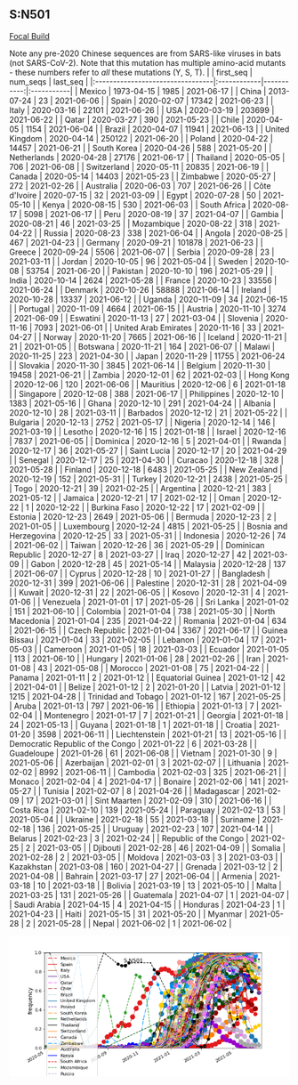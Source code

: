 

## S:N501
[Focal Build](https://nextstrain.org/groups/neherlab/ncov/S.N501)

Note any pre-2020 Chinese sequences are from SARS-like viruses in bats (not SARS-CoV-2).
Note that this mutation has multiple amino-acid mutants - these numbers refer to _all_ these mutations (Y, S, T).
|                                  | first_seq   |   num_seqs | last_seq   |
|:---------------------------------|:------------|-----------:|:-----------|
| Mexico                           | 1973-04-15  |       1985 | 2021-06-17 |
| China                            | 2013-07-24  |         23 | 2021-06-06 |
| Spain                            | 2020-02-07  |      17342 | 2021-06-23 |
| Italy                            | 2020-03-16  |      22101 | 2021-06-26 |
| USA                              | 2020-03-19  |     203699 | 2021-06-22 |
| Qatar                            | 2020-03-27  |        390 | 2021-05-23 |
| Chile                            | 2020-04-05  |       1154 | 2021-06-04 |
| Brazil                           | 2020-04-07  |      11941 | 2021-06-13 |
| United Kingdom                   | 2020-04-14  |     250122 | 2021-06-20 |
| Poland                           | 2020-04-22  |      14457 | 2021-06-21 |
| South Korea                      | 2020-04-26  |        588 | 2021-05-20 |
| Netherlands                      | 2020-04-28  |      27176 | 2021-06-17 |
| Thailand                         | 2020-05-05  |        706 | 2021-06-08 |
| Switzerland                      | 2020-05-11  |      20835 | 2021-06-19 |
| Canada                           | 2020-05-14  |      14403 | 2021-05-23 |
| Zimbabwe                         | 2020-05-27  |        272 | 2021-02-26 |
| Australia                        | 2020-06-03  |        707 | 2021-06-26 |
| Côte d'Ivoire                    | 2020-07-15  |         32 | 2021-03-09 |
| Egypt                            | 2020-07-28  |         50 | 2021-05-10 |
| Kenya                            | 2020-08-15  |        530 | 2021-06-03 |
| South Africa                     | 2020-08-17  |       5098 | 2021-06-17 |
| Peru                             | 2020-08-19  |         37 | 2021-04-07 |
| Gambia                           | 2020-08-21  |         46 | 2021-03-25 |
| Mozambique                       | 2020-08-22  |        318 | 2021-04-22 |
| Russia                           | 2020-08-23  |        338 | 2021-06-04 |
| Angola                           | 2020-08-25  |        467 | 2021-04-23 |
| Germany                          | 2020-09-21  |     101878 | 2021-06-23 |
| Greece                           | 2020-09-24  |       5506 | 2021-06-07 |
| Serbia                           | 2020-09-28  |         23 | 2021-03-11 |
| Jordan                           | 2020-10-05  |         96 | 2021-05-04 |
| Sweden                           | 2020-10-08  |      53754 | 2021-06-20 |
| Pakistan                         | 2020-10-10  |        196 | 2021-05-29 |
| India                            | 2020-10-14  |       2624 | 2021-05-28 |
| France                           | 2020-10-23  |      33556 | 2021-06-24 |
| Denmark                          | 2020-10-26  |      58888 | 2021-06-14 |
| Ireland                          | 2020-10-28  |      13337 | 2021-06-12 |
| Uganda                           | 2020-11-09  |         34 | 2021-06-15 |
| Portugal                         | 2020-11-09  |       4664 | 2021-06-15 |
| Austria                          | 2020-11-10  |       3274 | 2021-06-09 |
| Eswatini                         | 2020-11-13  |         27 | 2021-03-04 |
| Slovenia                         | 2020-11-16  |       7093 | 2021-06-01 |
| United Arab Emirates             | 2020-11-16  |         33 | 2021-04-27 |
| Norway                           | 2020-11-20  |       7665 | 2021-06-16 |
| Iceland                          | 2020-11-21  |         21 | 2021-01-05 |
| Botswana                         | 2020-11-21  |        164 | 2021-06-07 |
| Malawi                           | 2020-11-25  |        223 | 2021-04-30 |
| Japan                            | 2020-11-29  |      11755 | 2021-06-24 |
| Slovakia                         | 2020-11-30  |       3845 | 2021-06-14 |
| Belgium                          | 2020-11-30  |      19458 | 2021-06-21 |
| Zambia                           | 2020-12-01  |         62 | 2021-02-03 |
| Hong Kong                        | 2020-12-06  |        120 | 2021-06-06 |
| Mauritius                        | 2020-12-06  |          6 | 2021-01-18 |
| Singapore                        | 2020-12-08  |        388 | 2021-06-17 |
| Philippines                      | 2020-12-10  |       1383 | 2021-05-16 |
| Ghana                            | 2020-12-10  |        291 | 2021-04-24 |
| Albania                          | 2020-12-10  |         28 | 2021-03-11 |
| Barbados                         | 2020-12-12  |         21 | 2021-05-22 |
| Bulgaria                         | 2020-12-13  |       2752 | 2021-05-17 |
| Nigeria                          | 2020-12-14  |        146 | 2021-03-19 |
| Lesotho                          | 2020-12-16  |         15 | 2021-01-18 |
| Israel                           | 2020-12-16  |       7837 | 2021-06-05 |
| Dominica                         | 2020-12-16  |          5 | 2021-04-01 |
| Rwanda                           | 2020-12-17  |         36 | 2021-05-27 |
| Saint Lucia                      | 2020-12-17  |         20 | 2021-04-29 |
| Senegal                          | 2020-12-17  |         25 | 2021-04-30 |
| Curacao                          | 2020-12-18  |        328 | 2021-05-28 |
| Finland                          | 2020-12-18  |       6483 | 2021-05-25 |
| New Zealand                      | 2020-12-19  |        152 | 2021-05-31 |
| Turkey                           | 2020-12-21  |       2438 | 2021-05-25 |
| Togo                             | 2020-12-21  |         39 | 2021-02-25 |
| Argentina                        | 2020-12-21  |        383 | 2021-05-12 |
| Jamaica                          | 2020-12-21  |         17 | 2021-02-12 |
| Oman                             | 2020-12-22  |          1 | 2020-12-22 |
| Burkina Faso                     | 2020-12-22  |         17 | 2021-02-09 |
| Estonia                          | 2020-12-23  |       2649 | 2021-05-06 |
| Bermuda                          | 2020-12-23  |          2 | 2021-01-05 |
| Luxembourg                       | 2020-12-24  |       4815 | 2021-05-25 |
| Bosnia and Herzegovina           | 2020-12-25  |         33 | 2021-05-31 |
| Indonesia                        | 2020-12-26  |         74 | 2021-06-02 |
| Taiwan                           | 2020-12-26  |         36 | 2021-05-29 |
| Dominican Republic               | 2020-12-27  |          8 | 2021-03-27 |
| Iraq                             | 2020-12-27  |         42 | 2021-03-09 |
| Gabon                            | 2020-12-28  |         45 | 2021-05-14 |
| Malaysia                         | 2020-12-28  |        137 | 2021-06-07 |
| Cyprus                           | 2020-12-28  |         10 | 2021-01-27 |
| Bangladesh                       | 2020-12-31  |        399 | 2021-06-06 |
| Palestine                        | 2020-12-31  |         28 | 2021-04-09 |
| Kuwait                           | 2020-12-31  |         22 | 2021-06-05 |
| Kosovo                           | 2020-12-31  |          4 | 2021-01-06 |
| Venezuela                        | 2021-01-01  |         17 | 2021-05-26 |
| Sri Lanka                        | 2021-01-02  |        151 | 2021-06-10 |
| Colombia                         | 2021-01-04  |        738 | 2021-05-30 |
| North Macedonia                  | 2021-01-04  |        235 | 2021-04-22 |
| Romania                          | 2021-01-04  |        634 | 2021-06-15 |
| Czech Republic                   | 2021-01-04  |       3367 | 2021-06-17 |
| Guinea Bissau                    | 2021-01-04  |         33 | 2021-02-05 |
| Lebanon                          | 2021-01-04  |         17 | 2021-05-03 |
| Cameroon                         | 2021-01-05  |         18 | 2021-03-03 |
| Ecuador                          | 2021-01-05  |        113 | 2021-06-10 |
| Hungary                          | 2021-01-06  |         28 | 2021-02-26 |
| Iran                             | 2021-01-08  |         43 | 2021-05-08 |
| Morocco                          | 2021-01-08  |         75 | 2021-04-22 |
| Panama                           | 2021-01-11  |          2 | 2021-01-12 |
| Equatorial Guinea                | 2021-01-12  |         42 | 2021-04-01 |
| Belize                           | 2021-01-12  |          2 | 2021-01-20 |
| Latvia                           | 2021-01-12  |       1215 | 2021-04-28 |
| Trinidad and Tobago              | 2021-01-12  |        167 | 2021-05-25 |
| Aruba                            | 2021-01-13  |        797 | 2021-06-16 |
| Ethiopia                         | 2021-01-13  |          7 | 2021-02-04 |
| Montenegro                       | 2021-01-17  |          7 | 2021-01-21 |
| Georgia                          | 2021-01-18  |         24 | 2021-05-13 |
| Guyana                           | 2021-01-18  |          1 | 2021-01-18 |
| Croatia                          | 2021-01-20  |       3598 | 2021-06-11 |
| Liechtenstein                    | 2021-01-21  |         13 | 2021-05-16 |
| Democratic Republic of the Congo | 2021-01-22  |          6 | 2021-03-28 |
| Guadeloupe                       | 2021-01-26  |         61 | 2021-06-08 |
| Vietnam                          | 2021-01-30  |          9 | 2021-05-06 |
| Azerbaijan                       | 2021-02-01  |          3 | 2021-02-07 |
| Lithuania                        | 2021-02-02  |       8992 | 2021-06-11 |
| Cambodia                         | 2021-02-03  |        325 | 2021-06-21 |
| Monaco                           | 2021-02-04  |          4 | 2021-04-17 |
| Bonaire                          | 2021-02-06  |        141 | 2021-05-27 |
| Tunisia                          | 2021-02-07  |          8 | 2021-04-26 |
| Madagascar                       | 2021-02-09  |         17 | 2021-03-01 |
| Sint Maarten                     | 2021-02-09  |        310 | 2021-06-16 |
| Costa Rica                       | 2021-02-10  |        139 | 2021-05-24 |
| Paraguay                         | 2021-02-13  |         53 | 2021-05-04 |
| Ukraine                          | 2021-02-18  |         55 | 2021-03-18 |
| Suriname                         | 2021-02-18  |        136 | 2021-05-25 |
| Uruguay                          | 2021-02-23  |        107 | 2021-04-14 |
| Belarus                          | 2021-02-23  |          3 | 2021-02-24 |
| Republic of the Congo            | 2021-02-25  |          2 | 2021-03-05 |
| Djibouti                         | 2021-02-28  |         46 | 2021-04-09 |
| Somalia                          | 2021-02-28  |          2 | 2021-03-05 |
| Moldova                          | 2021-03-03  |          3 | 2021-03-03 |
| Kazakhstan                       | 2021-03-08  |        160 | 2021-04-27 |
| Grenada                          | 2021-03-12  |          2 | 2021-04-08 |
| Bahrain                          | 2021-03-17  |         27 | 2021-06-04 |
| Armenia                          | 2021-03-18  |         10 | 2021-03-18 |
| Bolivia                          | 2021-03-19  |         13 | 2021-05-10 |
| Malta                            | 2021-03-25  |        131 | 2021-05-26 |
| Guatemala                        | 2021-04-07  |          1 | 2021-04-07 |
| Saudi Arabia                     | 2021-04-15  |          4 | 2021-04-15 |
| Honduras                         | 2021-04-23  |          1 | 2021-04-23 |
| Haiti                            | 2021-05-15  |         31 | 2021-05-20 |
| Myanmar                          | 2021-05-28  |          2 | 2021-05-28 |
| Nepal                            | 2021-06-02  |          1 | 2021-06-02 |

![Overall trends S.N501](/overall_trends_figures/overall_trends_S.N501.png)
